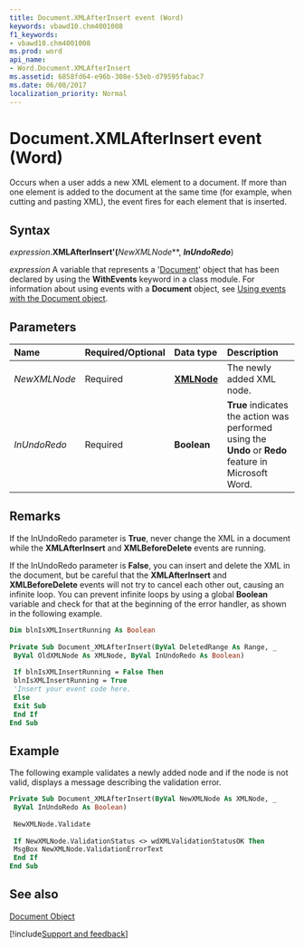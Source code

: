 ```yaml
---
title: Document.XMLAfterInsert event (Word)
keywords: vbawd10.chm4001008
f1_keywords:
- vbawd10.chm4001008
ms.prod: word
api_name:
- Word.Document.XMLAfterInsert
ms.assetid: 6858fd64-e96b-308e-53eb-d79595fabac7
ms.date: 06/08/2017
localization_priority: Normal
---
```



# Document.XMLAfterInsert event (Word)

Occurs when a user adds a new XML element to a document. If more than one element is added to the document at the same time (for example, when cutting and pasting XML), the event fires for each element that is inserted.


## Syntax

_expression_.**XMLAfterInsert'(**_NewXMLNode_**, **_InUndoRedo_**)

_expression_ A variable that represents a '[Document](Word.Document.md)' object that has been declared by using the **WithEvents** keyword in a class module. For information about using events with a **Document** object, see [Using events with the Document object](../word/Concepts/Objects-Properties-Methods/using-events-with-the-document-object.md).


## Parameters



|Name|Required/Optional|Data type|Description|
|:-----|:-----|:-----|:-----|
| _NewXMLNode_|Required| **[XMLNode](Word.XMLNode.md)**|The newly added XML node.|
| _InUndoRedo_|Required| **Boolean**| **True** indicates the action was performed using the **Undo** or **Redo** feature in Microsoft Word.|

## Remarks

If the InUndoRedo parameter is  **True**, never change the XML in a document while the **XMLAfterInsert** and **XMLBeforeDelete** events are running.

If the InUndoRedo parameter is  **False**, you can insert and delete the XML in the document, but be careful that the **XMLAfterInsert** and **XMLBeforeDelete** events will not try to cancel each other out, causing an infinite loop. You can prevent infinite loops by using a global **Boolean** variable and check for that at the beginning of the error handler, as shown in the following example.




```vb
Dim blnIsXMLInsertRunning As Boolean 
 
Private Sub Document_XMLAfterInsert(ByVal DeletedRange As Range, _ 
 ByVal OldXMLNode As XMLNode, ByVal InUndoRedo As Boolean) 
 
 If blnIsXMLInsertRunning = False Then 
 blnIsXMLInsertRunning = True 
 'Insert your event code here. 
 Else 
 Exit Sub 
 End If 
End Sub
```


## Example

The following example validates a newly added node and if the node is not valid, displays a message describing the validation error.


```vb
Private Sub Document_XMLAfterInsert(ByVal NewXMLNode As XMLNode, _ 
 ByVal InUndoRedo As Boolean) 
 
 NewXMLNode.Validate 
 
 If NewXMLNode.ValidationStatus <> wdXMLValidationStatusOK Then 
 MsgBox NewXMLNode.ValidationErrorText 
 End If 
End Sub
```


## See also


[Document Object](Word.Document.md)

[!include[Support and feedback](~/includes/feedback-boilerplate.md)]